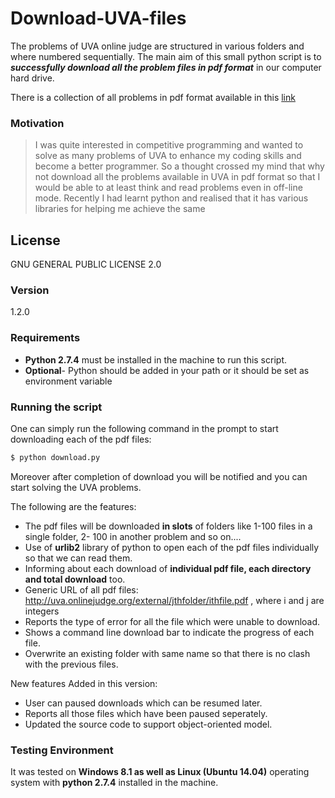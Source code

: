# Download-UVA-files

The problems of UVA online judge are structured in various folders and where numbered sequentially.
The main aim of this small python script is to ***successfully download all the problem files in pdf format*** in our computer hard drive.

There is a collection of all problems in pdf format available in this [link](https://uva.onlinejudge.org/index.php?option=com_onlinejudge&Itemid=8&category=1)

### Motivation

>I was quite interested in competitive programming and wanted to solve as many 
>problems of UVA to enhance my coding skills and become a  better programmer. 
>So a thought crossed my mind that why not download all the problems available in UVA 
>in pdf format so that I would be able to at least think and read problems even in off-line mode.
>Recently I had learnt python and realised that it has various libraries for helping
>me achieve the same

License
---------

GNU GENERAL PUBLIC LICENSE 2.0

### Version 
1.2.0

### Requirements 

* **Python 2.7.4** must be installed in the machine to run this script.
* **Optional**- Python should be added in your path or it should be set 
as environment variable 

### Running the script 
One can simply run the following command in the prompt to start downloading each of the pdf files:

```sh
$ python download.py
```

Moreover after completion of download you will be notified and you can start solving the 
UVA problems. 

The following are the features:

* The pdf files will be downloaded **in slots** of folders like 1-100 files in a single folder, 2- 100 in another problem and so on....
* Use of **urlib2** library of python to open each of the pdf files individually so that we can read them.	
* Informing about each download of **individual pdf file, each directory and total download** too.
* Generic URL of all pdf files: http://uva.onlinejudge.org/external/jthfolder/ithfile.pdf , where i and j are integers 
* Reports the type of error for all the file which were unable to download.
* Shows a command line download bar to indicate the progress of each file.
* Overwrite an existing folder with same name so that there is no clash with the previous files.

New features Added in this version:
* User can paused downloads which can be resumed later.
* Reports all those files which have been paused seperately.
* Updated the source code to support object-oriented model.

### Testing Environment 

It was tested on **Windows 8.1 as well as Linux (Ubuntu 14.04)** operating system with **python 2.7.4**  installed in the machine.
